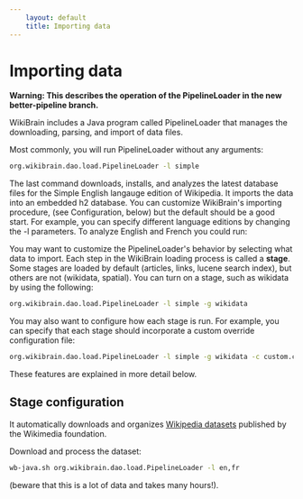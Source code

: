 ```yaml
---
    layout: default
    title: Importing data
---
```

# Importing data

**Warning: This describes the operation of the PipelineLoader in the new better-pipeline branch.**

WikiBrain includes a Java program called PipelineLoader that manages the downloading, parsing, and import of data files.

Most commonly, you will run PipelineLoader without any arguments:

```bash
org.wikibrain.dao.load.PipelineLoader -l simple
```
The last command downloads, installs, and analyzes the latest database files for the Simple English langauge edition of Wikipedia. It imports the data into an embedded h2 database. You can customize WikiBrain's importing procedure, (see Configuration, below) but the default should be a good start. For example, you can specify different language editions by changing the -l parameters. To analyze English and French you could run: 

You may want to customize the PipelineLoader's behavior by selecting what data to import. 
Each step in the WikiBrain loading process is called a **stage**. 
Some stages are loaded by default (articles, links, lucene search index), but others are not (wikidata, spatial).
You can turn on a stage, such as wikidata by using the following:

```bash
org.wikibrain.dao.load.PipelineLoader -l simple -g wikidata
```

You may also want to configure how each stage is run.
For example, you can specify that each stage should incorporate a custom override configuration file:

```bash
org.wikibrain.dao.load.PipelineLoader -l simple -g wikidata -c custom.conf
```

These features are explained in more detail below.

## Stage configuration

It automatically downloads and organizes [Wikipedia datasets](http://en.wikipedia.org/wiki/Wikipedia:Database_download) published by the Wikimedia foundation.

Download and process the dataset:




```bash
wb-java.sh org.wikibrain.dao.load.PipelineLoader -l en,fr
``` 
(beware that this is a lot of data and takes many hours!).
